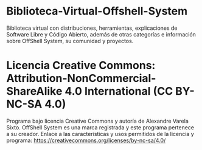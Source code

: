 # Biblioteca-Virtual-Offshell-System
Biblioteca virtual con distribuciones, herramientas, explicaciones de Software Libre y Código Abierto, además de otras categorías e información sobre OffShell System, su comunidad y proyectos.



# Licencia Creative Commons: Attribution-NonCommercial-ShareAlike 4.0 International (CC BY-NC-SA 4.0)
Programa bajo licencia Creative Commons y autoría de Alexandre Varela Sixto.
OffShell System es una marca registrada y este programa pertenece a su creador.
Enlace a las características y usos permitidos de la licencia y programa: https://creativecommons.org/licenses/by-nc-sa/4.0/
